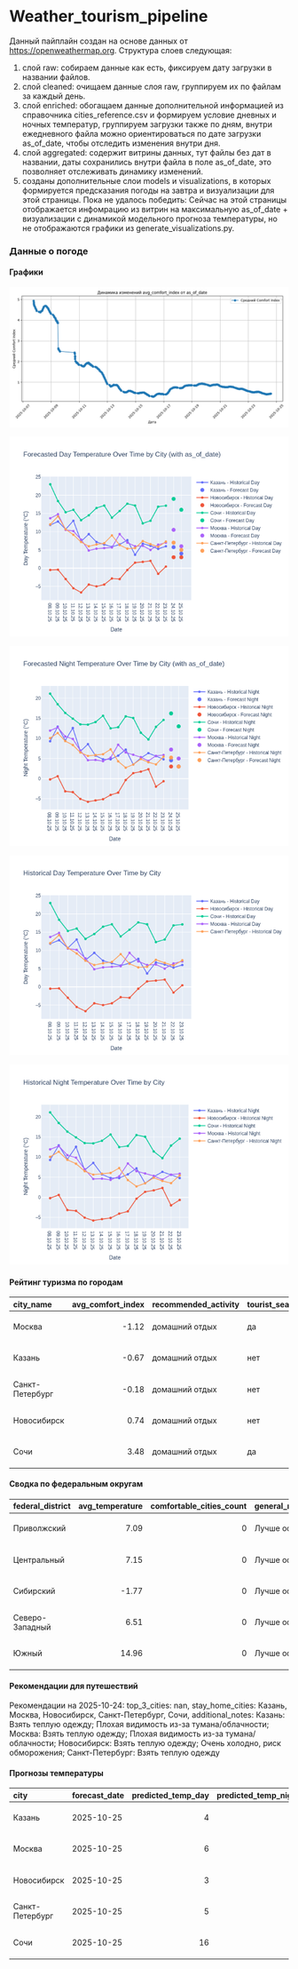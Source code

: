 # Weather_tourism_pipeline
Данный пайплайн создан на основе данных от https://openweathermap.org.
Структура слоев следующая:
  1) слой raw: 
  собираем данные как есть, фиксируем дату загрузки в названии файлов.
  2) слой cleaned:
  очищаем данные слоя raw, группируем их по файлам за каждый день.
  3) слой enriched:
  обогащаем данные дополнительной информацией из справочника cities_reference.csv и формируем условие дневных и ночных температур,
  группируем загрузки также по дням, внутри ежедневного файла можно ориентироваться по дате загрузки as_of_date, чтобы отследить изменения внутри дня.
  4) слой aggregated:
   содержит витрины данных, тут файлы без дат в названии, даты сохранились внутри файла в поле as_of_date, это позволняет отслеживать динамику изменений.
  6) созданы дополнительные слои models и visualizations, в которых формируется предсказания погоды на завтра и визуализации для этой страницы.
  Пока не удалось победить: Сейчас на этой страницы отображается инфомрацию из витрин на максимальную as_of_date + визуализации с динамикой модельного прогноза температуры, 
  но не отображаются графики из generate_visualizations.py.
<!-- WEATHER DATA START -->
### Данные о погоде

#### Графики
![Comfort Index Trend](data/visualizations/comfort_index_trend.png)

![Forecasted Day Temperature](data/visualizations/forecasted_day_temperature.png)

![Forecasted Night Temperature](data/visualizations/forecasted_night_temperature.png)

![Historical Day Temperature](data/visualizations/historical_day_temperature.png)

![Historical Night Temperature](data/visualizations/historical_night_temperature.png)

#### Рейтинг туризма по городам
| city_name       |   avg_comfort_index | recommended_activity   | tourist_season_match   | tourism_season   | tour_recommendation       | as_of_date          |
|:----------------|--------------------:|:-----------------------|:-----------------------|:-----------------|:--------------------------|:--------------------|
| Москва          |               -1.12 | домашний отдых         | да                     | Круглогодично    | домашний отдых в сезон    | 2025-10-24 14:24:00 |
| Казань          |               -0.67 | домашний отдых         | нет                    | Май-Сентябрь     | домашний отдых вне сезона | 2025-10-24 14:24:00 |
| Санкт-Петербург |               -0.18 | домашний отдых         | нет                    | Май-Сентябрь     | домашний отдых вне сезона | 2025-10-24 14:24:00 |
| Новосибирск     |                0.74 | домашний отдых         | нет                    | Июнь-Август      | домашний отдых вне сезона | 2025-10-24 14:24:00 |
| Сочи            |                3.48 | домашний отдых         | да                     | Май-Октябрь      | домашний отдых в сезон    | 2025-10-24 14:24:00 |

#### Сводка по федеральным округам
| federal_district   |   avg_temperature |   comfortable_cities_count | general_recommendation   | as_of_date          |
|:-------------------|------------------:|---------------------------:|:-------------------------|:--------------------|
| Приволжский        |              7.09 |                          0 | Лучше остаться дома      | 2025-10-24 14:24:00 |
| Центральный        |              7.15 |                          0 | Лучше остаться дома      | 2025-10-24 14:24:00 |
| Сибирский          |             -1.77 |                          0 | Лучше остаться дома      | 2025-10-24 14:24:00 |
| Северо-Западный    |              6.51 |                          0 | Лучше остаться дома      | 2025-10-24 14:24:00 |
| Южный              |             14.96 |                          0 | Лучше остаться дома      | 2025-10-24 14:24:00 |

#### Рекомендации для путешествий
Рекомендации на 2025-10-24: top_3_cities: nan, stay_home_cities: Казань, Москва, Новосибирск, Санкт-Петербург, Сочи, additional_notes: Казань: Взять теплую одежду; Плохая видимость из-за тумана/облачности; Москва: Взять теплую одежду; Плохая видимость из-за тумана/облачности; Новосибирск: Взять теплую одежду; Очень холодно, риск обморожения; Санкт-Петербург: Взять теплую одежду

#### Прогнозы температуры
| city            | forecast_date   |   predicted_temp_day |   predicted_temp_night | model_type       | as_of_date          |
|:----------------|:----------------|---------------------:|-----------------------:|:-----------------|:--------------------|
| Казань          | 2025-10-25      |                    4 |                      3 | LinearRegression | 2025-10-24 14:24:07 |
| Москва          | 2025-10-25      |                    6 |                      5 | LinearRegression | 2025-10-24 14:24:07 |
| Новосибирск     | 2025-10-25      |                    3 |                      3 | LinearRegression | 2025-10-24 14:24:07 |
| Санкт-Петербург | 2025-10-25      |                    5 |                      3 | LinearRegression | 2025-10-24 14:24:07 |
| Сочи            | 2025-10-25      |                   16 |                     13 | LinearRegression | 2025-10-24 14:24:07 |


<!-- WEATHER DATA END -->
